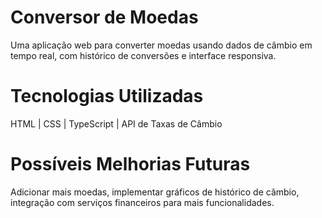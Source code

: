# Conversor de Moedas

Uma aplicação web para converter moedas usando dados de câmbio em tempo real, com histórico de conversões e interface responsiva.

# Tecnologias Utilizadas

HTML | CSS | TypeScript | API de Taxas de Câmbio

# Possíveis Melhorias Futuras

Adicionar mais moedas, implementar gráficos de histórico de câmbio, integração com serviços financeiros para mais funcionalidades.
